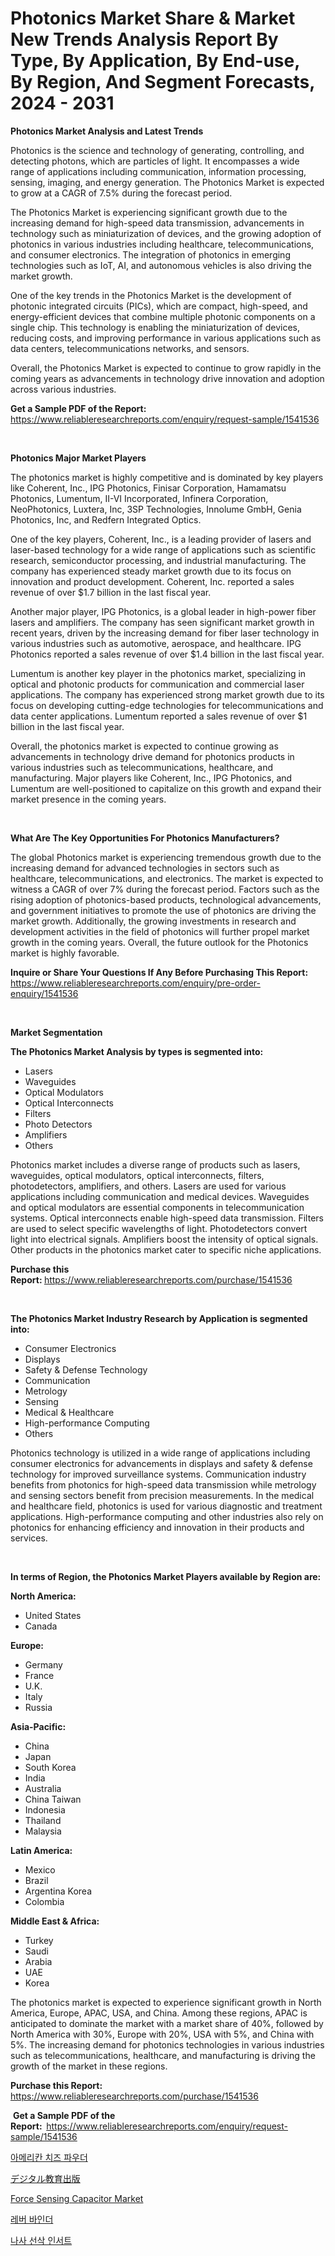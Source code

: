 <p><h1>Photonics Market Share & Market New Trends Analysis Report By Type, By Application, By End-use, By Region, And Segment Forecasts, 2024 - 2031</h1></p><p><strong>Photonics Market Analysis and Latest Trends</strong></p>
<p><p>Photonics is the science and technology of generating, controlling, and detecting photons, which are particles of light. It encompasses a wide range of applications including communication, information processing, sensing, imaging, and energy generation. The Photonics Market is expected to grow at a CAGR of 7.5% during the forecast period.</p><p>The Photonics Market is experiencing significant growth due to the increasing demand for high-speed data transmission, advancements in technology such as miniaturization of devices, and the growing adoption of photonics in various industries including healthcare, telecommunications, and consumer electronics. The integration of photonics in emerging technologies such as IoT, AI, and autonomous vehicles is also driving the market growth.</p><p>One of the key trends in the Photonics Market is the development of photonic integrated circuits (PICs), which are compact, high-speed, and energy-efficient devices that combine multiple photonic components on a single chip. This technology is enabling the miniaturization of devices, reducing costs, and improving performance in various applications such as data centers, telecommunications networks, and sensors.</p><p>Overall, the Photonics Market is expected to continue to grow rapidly in the coming years as advancements in technology drive innovation and adoption across various industries.</p></p>
<p><strong>Get a Sample PDF of the Report:&nbsp;</strong> <a href="https://www.reliableresearchreports.com/enquiry/request-sample/1541536">https://www.reliableresearchreports.com/enquiry/request-sample/1541536</a></p>
<p>&nbsp;</p>
<p><strong>Photonics Major Market Players</strong></p>
<p><p>The photonics market is highly competitive and is dominated by key players like Coherent, Inc., IPG Photonics, Finisar Corporation, Hamamatsu Photonics, Lumentum, II-VI Incorporated, Infinera Corporation, NeoPhotonics, Luxtera, Inc, 3SP Technologies, Innolume GmbH, Genia Photonics, Inc, and Redfern Integrated Optics.</p><p>One of the key players, Coherent, Inc., is a leading provider of lasers and laser-based technology for a wide range of applications such as scientific research, semiconductor processing, and industrial manufacturing. The company has experienced steady market growth due to its focus on innovation and product development. Coherent, Inc. reported a sales revenue of over $1.7 billion in the last fiscal year.</p><p>Another major player, IPG Photonics, is a global leader in high-power fiber lasers and amplifiers. The company has seen significant market growth in recent years, driven by the increasing demand for fiber laser technology in various industries such as automotive, aerospace, and healthcare. IPG Photonics reported a sales revenue of over $1.4 billion in the last fiscal year.</p><p>Lumentum is another key player in the photonics market, specializing in optical and photonic products for communication and commercial laser applications. The company has experienced strong market growth due to its focus on developing cutting-edge technologies for telecommunications and data center applications. Lumentum reported a sales revenue of over $1 billion in the last fiscal year.</p><p>Overall, the photonics market is expected to continue growing as advancements in technology drive demand for photonics products in various industries such as telecommunications, healthcare, and manufacturing. Major players like Coherent, Inc., IPG Photonics, and Lumentum are well-positioned to capitalize on this growth and expand their market presence in the coming years.</p></p>
<p>&nbsp;</p>
<p><strong>What Are The Key Opportunities For Photonics Manufacturers?</strong></p>
<p><p>The global Photonics market is experiencing tremendous growth due to the increasing demand for advanced technologies in sectors such as healthcare, telecommunications, and electronics. The market is expected to witness a CAGR of over 7% during the forecast period. Factors such as the rising adoption of photonics-based products, technological advancements, and government initiatives to promote the use of photonics are driving the market growth. Additionally, the growing investments in research and development activities in the field of photonics will further propel market growth in the coming years. Overall, the future outlook for the Photonics market is highly favorable.</p></p>
<p><strong>Inquire or Share Your Questions If Any Before Purchasing This Report:</strong> <a href="https://www.reliableresearchreports.com/enquiry/pre-order-enquiry/1541536">https://www.reliableresearchreports.com/enquiry/pre-order-enquiry/1541536</a></p>
<p>&nbsp;</p>
<p><strong>Market Segmentation</strong></p>
<p><strong>The Photonics Market Analysis by types is segmented into:</strong></p>
<p><ul><li>Lasers</li><li>Waveguides</li><li>Optical Modulators</li><li>Optical Interconnects</li><li>Filters</li><li>Photo Detectors</li><li>Amplifiers</li><li>Others</li></ul></p>
<p><p>Photonics market includes a diverse range of products such as lasers, waveguides, optical modulators, optical interconnects, filters, photodetectors, amplifiers, and others. Lasers are used for various applications including communication and medical devices. Waveguides and optical modulators are essential components in telecommunication systems. Optical interconnects enable high-speed data transmission. Filters are used to select specific wavelengths of light. Photodetectors convert light into electrical signals. Amplifiers boost the intensity of optical signals. Other products in the photonics market cater to specific niche applications.</p></p>
<p><strong>Purchase this Report:&nbsp;</strong><a href="https://www.reliableresearchreports.com/purchase/1541536">https://www.reliableresearchreports.com/purchase/1541536</a></p>
<p>&nbsp;</p>
<p><strong>The Photonics Market Industry Research by Application is segmented into:</strong></p>
<p><ul><li>Consumer Electronics</li><li>Displays</li><li>Safety & Defense Technology</li><li>Communication</li><li>Metrology</li><li>Sensing</li><li>Medical & Healthcare</li><li>High-performance Computing</li><li>Others</li></ul></p>
<p><p>Photonics technology is utilized in a wide range of applications including consumer electronics for advancements in displays and safety & defense technology for improved surveillance systems. Communication industry benefits from photonics for high-speed data transmission while metrology and sensing sectors benefit from precision measurements. In the medical and healthcare field, photonics is used for various diagnostic and treatment applications. High-performance computing and other industries also rely on photonics for enhancing efficiency and innovation in their products and services.</p></p>
<p>&nbsp;</p>
<p><strong>In terms of Region, the Photonics Market Players available by Region are:</strong></p>
<p>
    <p> <strong> North America: </strong>
        <ul>
            <li>United States</li>
            <li>Canada</li>
        </ul>
        </p> 
    <p> <strong> Europe: </strong>
        <ul>
            <li>Germany</li>
            <li>France</li>
            <li>U.K.</li>
            <li>Italy</li>
            <li>Russia</li>
        </ul>
        </p> 
    <p> <strong> Asia-Pacific: </strong>
        <ul>
            <li>China</li>
            <li>Japan</li>
            <li>South Korea</li>
            <li>India</li>
            <li>Australia</li>
            <li>China Taiwan</li>
            <li>Indonesia</li>
            <li>Thailand</li>
            <li>Malaysia</li>
        </ul>
        </p> 
    <p> <strong> Latin America: </strong>
        <ul>
            <li>Mexico</li>
            <li>Brazil</li>
            <li>Argentina Korea</li>
            <li>Colombia</li>
        </ul>
        </p> 
    <p> <strong> Middle East & Africa: </strong>
        <ul>
            <li>Turkey</li>
            <li>Saudi</li>
            <li>Arabia</li>
            <li>UAE</li>
            <li>Korea</li>
        </ul>
    </p>
    </p>
<p><p>The photonics market is expected to experience significant growth in North America, Europe, APAC, USA, and China. Among these regions, APAC is anticipated to dominate the market with a market share of 40%, followed by North America with 30%, Europe with 20%, USA with 5%, and China with 5%. The increasing demand for photonics technologies in various industries such as telecommunications, healthcare, and manufacturing is driving the growth of the market in these regions.</p></p>
<p><strong>Purchase this Report: </strong><a href="https://www.reliableresearchreports.com/purchase/1541536">https://www.reliableresearchreports.com/purchase/1541536</a></p>
<p>&nbsp;<strong>Get a Sample PDF of the Report:&nbsp;&nbsp;</strong><a href="https://www.reliableresearchreports.com/enquiry/request-sample/1541536">https://www.reliableresearchreports.com/enquiry/request-sample/1541536</a></p>
<p><strong></strong></p>
<p><p><a href="https://github.com/JonHarrtis67676y/Market-Research-Report-List-1/blob/main/837276810454.md">아메리칸 치즈 파우더</a></p><p><a href="https://medium.com/@abdielkilback/%E3%83%87%E3%82%B8%E3%82%BF%E3%83%AB%E6%95%99%E8%82%B2%E5%87%BA%E7%89%88%E5%B8%82%E5%A0%B4%E3%81%AE%E8%A6%8F%E6%A8%A1-%E5%B8%82%E5%A0%B4%E3%81%AE%E5%B1%95%E6%9C%9B%E3%81%A8%E5%B8%82%E5%A0%B4%E4%BA%88%E6%B8%AC-2024%E5%B9%B4%E3%81%8B%E3%82%892031%E5%B9%B4-90e5f54665ef">デジタル教育出版</a></p><p><a href="https://medium.com/@darrensipes2023/force-sensing-capacitor-market-analysis-its-cagr-market-segmentation-and-global-industry-overview-400f465efaf5">Force Sensing Capacitor Market</a></p><p><a href="https://github.com/Tristiarton768456/Market-Research-Report-List-1/blob/main/776533210453.md">레버 바인더</a></p><p><a href="https://medium.com/@londonacobson5656/%EC%8A%A4%EB%A0%88%EB%93%9C-%ED%84%B0%EB%8B%9D-%EC%9D%B8%EC%84%9C%ED%8A%B8-%EC%8B%9C%EC%9E%A5-%EA%B2%BD%EC%9F%81-%EB%B6%84%EC%84%9D-%EC%8B%9C%EC%9E%A5-%EB%8F%99%ED%96%A5-%EB%B0%8F-2031%EB%85%84%EA%B9%8C%EC%A7%80-%EC%98%88%EC%B8%A1-a88b7d2f3c0f">나사 선삭 인서트</a></p></p>